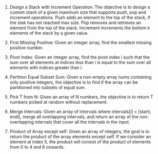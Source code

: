 1. Design a Stack with Increment Operation: The objective is to design a custom stack of a given maximum size that supports push, pop and increment operations. Push adds an element to the top of the stack, if the stak has not reached max size. Pop removes and retrieves an element from the top of the stack. Increment increments the bottom k elements of the stack by a given value. 

2. First Missing Positive: Given an integer array, find the smallest missing positive number.

3. Pivot Index: Given an integer array, find the pivot index i such that the sum over all elements at indices less than i is equal to the sum over all elements with indices greater than i.

4. Partition Equal Subset Sum: Given a non-empty array nums containing only positive integers, the objective is to find if the array can be partitioned into subsets of equal sum. 

5. Pick T from N: Given an array of N numbers, the objective is to return T numbers picked at random without replacement. 

6. Merge Intervals: Given an array of intervals where intervals[i] = [starti, endi], merge all overlapping intervals, and return an array of the non-overlapping intervals that cover all the intervals in the input. 

7. Product of Array except self: Given an array of integers, the goal is to return the product of the array elements except self. If we consider an element at index 5, the product will consist of the product of elements from 0 to 4 and 6 onwards. 